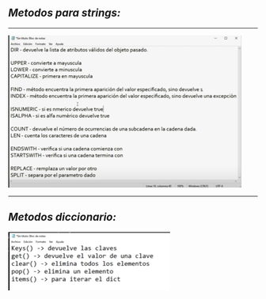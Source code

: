 ## ***Metodos para strings:***

---

<img src="https://github.com/jegomezV/Python-Study/blob/master/-/images/modulos.png?raw=true">

---

## ***Metodos diccionario:***

<img src="https://github.com/jegomezV/Python-Study/blob/master/-/images/metododic.png?raw=true">